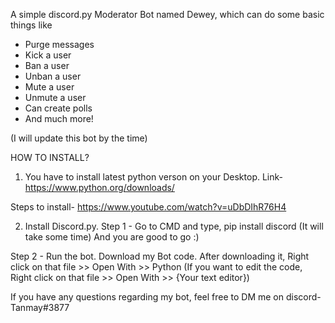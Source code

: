 A simple discord.py Moderator Bot named Dewey, which can do some basic things like
- Purge messages
- Kick a user
- Ban a user
- Unban a user
- Mute a user
- Unmute a user
- Can create polls
- And much more!

(I will update this bot by the time) 


HOW TO INSTALL?

1. You have to install latest python verson on your Desktop.
Link- https://www.python.org/downloads/

Steps to install- https://www.youtube.com/watch?v=uDbDIhR76H4

2. Install Discord.py.
Step 1 - Go to CMD and type, pip install discord (It will take some time)
And you are good to go :)

Step 2 - Run the bot. Download my Bot code. After downloading it, Right click on that file >> Open With >> Python
(If you want to edit the code, Right click on that file >> Open With >> {Your text editor})

If you have any questions regarding my bot, feel free to DM me on discord- Tanmay#3877
